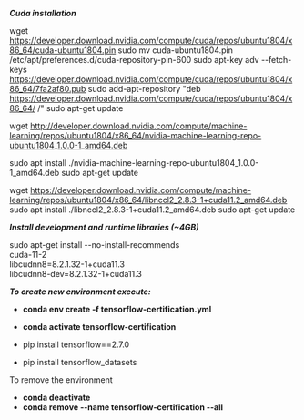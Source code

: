 ***Cuda installation***

wget https://developer.download.nvidia.com/compute/cuda/repos/ubuntu1804/x86_64/cuda-ubuntu1804.pin
sudo mv cuda-ubuntu1804.pin /etc/apt/preferences.d/cuda-repository-pin-600
sudo apt-key adv --fetch-keys https://developer.download.nvidia.com/compute/cuda/repos/ubuntu1804/x86_64/7fa2af80.pub
sudo add-apt-repository "deb https://developer.download.nvidia.com/compute/cuda/repos/ubuntu1804/x86_64/ /"
sudo apt-get update

wget http://developer.download.nvidia.com/compute/machine-learning/repos/ubuntu1804/x86_64/nvidia-machine-learning-repo-ubuntu1804_1.0.0-1_amd64.deb

sudo apt install ./nvidia-machine-learning-repo-ubuntu1804_1.0.0-1_amd64.deb
sudo apt-get update

wget https://developer.download.nvidia.com/compute/machine-learning/repos/ubuntu1804/x86_64/libnccl2_2.8.3-1+cuda11.2_amd64.deb
sudo apt install ./libnccl2_2.8.3-1+cuda11.2_amd64.deb
sudo apt-get update

***Install development and runtime libraries (~4GB)***

sudo apt-get install --no-install-recommends \
    cuda-11-2 \
    libcudnn8=8.2.1.32-1+cuda11.3  \
    libcudnn8-dev=8.2.1.32-1+cuda11.3

***To create new environment execute:***

* **conda env create -f tensorflow-certification.yml**
* **conda activate tensorflow-certification**

* pip install tensorflow==2.7.0
* pip install tensorflow_datasets

To remove the environment

* **conda deactivate**
* **conda remove --name tensorflow-certification --all**

[comment]: <> (also could be needed:????)
[comment]: <> (pip uninstall Pillow)
[comment]: <> (pip install Pillow)